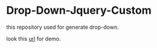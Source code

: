 Drop-Down-Jquery-Custom
=======================

this repository used for generate drop-down.

look this [url](http://jsfiddle.net/gh/get/jquery/1.8.2/viyancs/JS-Fiddle-Experiment/tree/master/dropdown/demo/) for demo.